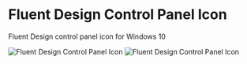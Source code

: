 # Fluent Design Control Panel Icon
Fluent Design control panel icon for Windows 10

![Fluent Design Control Panel Icon](https://preview.redd.it/3roe5mmxjeu61.png?width=4465&format=png&auto=webp&s=14709a7a50d59d06f694e973db267f2fdf2a65cd)
![Fluent Design Control Panel Icon](https://preview.redd.it/r4axpuu2keu61.png?width=436&format=png&auto=webp&s=f7eeaee52901e045150d7f9cfe9be06c60a931d3)
